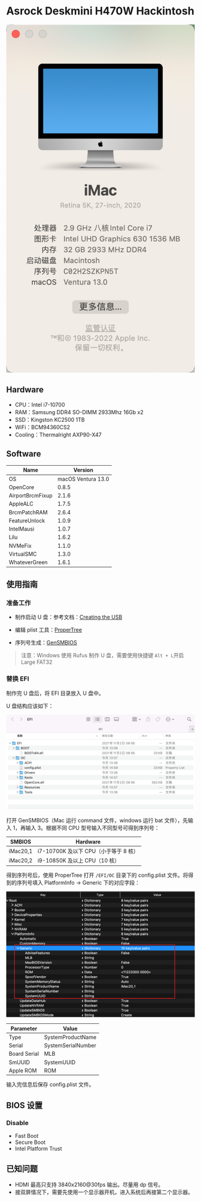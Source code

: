 # Asrock Deskmini H470W Hackintosh

![](./Pics/AboutMac_Ventura.png)

## Hardware

- CPU：Intel i7-10700
- RAM：Samsung DDR4 SO-DIMM 2933Mhz 16Gb x2
- SSD：Kingston KC2500 1TB
- WiFi：BCM94360CS2
- Cooling：Thermalright AXP90-X47

## Software

| Name             | Version            |
| ---------------- | ------------------ |
| OS               | macOS Ventura 13.0 |
| OpenCore         | 0.8.5              |
| AirportBrcmFixup | 2.1.6              |
| AppleALC         | 1.7.5              |
| BrcmPatchRAM     | 2.6.4              |
| FeatureUnlock    | 1.0.9              |
| IntelMausi       | 1.0.7              |
| Lilu             | 1.6.2              |
| NVMeFix          | 1.1.0              |
| VirtualSMC       | 1.3.0              |
| WhateverGreen    | 1.6.1              |

## 使用指南

### 准备工作

- 制作启动 U 盘：参考文档：[Creating the USB](https://dortania.github.io/OpenCore-Install-Guide/installer-guide/)

- 编辑 plist 工具：[ProperTree](https://github.com/corpnewt/ProperTree)
- 序列号生成：[GenSMBIOS](https://github.com/corpnewt/GenSMBIOS)

> 注意：Windows 使用 Rufus 制作 U 盘，需要使用快捷键 `Alt + L`开启 Large FAT32

### 替换 EFI

制作完 U 盘后，将 EFI 目录放入 U 盘中。

U 盘结构应该如下：

![](./Pics/USBstructure.png)

打开 GenSMBIOS（Mac 运行 command 文件，windows 运行 bat 文件），先输入 1，再输入 3。根据不同 CPU 型号输入不同型号可得到序列号：

| SMBIOS   | Hardware                              |
| -------- | ------------------------------------- |
| iMac20,1 | i7-10700K 及以下 CPU（小于等于 8 核） |
| iMac20,2 | i9-10850K 及以上 CPU（10 核）         |

得到序列号后，使用 ProperTree 打开 `/EFI/OC` 目录下的 config.plist 文件。将得到的序列号填入 PlatformInfo -> Generic 下的对应字段：

![](./Pics/PlatformInfo.png)

| Parameter    | Value              |
| ------------ | ------------------ |
| Type         | SystemProductName  |
| Serial       | SystemSerialNumber |
| Board Serial | MLB                |
| SmUUID       | SystemUUID         |
| Apple ROM    | ROM                |

输入完信息后保存 config.plist 文件。

## BIOS 设置

### Disable

- Fast Boot
- Secure Boot
- Intel  Platform Trust

## 已知问题

- HDMI 最高只支持 3840x2160@30fps 输出。尽量用 dp 信号。
- 接双屏情况下，需要先使用一个显示器开机，进入系统后再接第二个显示器。

